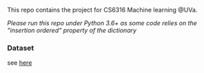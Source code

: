 This repo contains the project for CS6316 Machine learning @UVa. 

*Please run this repo under Python 3.6+ as some code relies on the "insertion ordered" property of the dictionary*


### Dataset

see [here](dataset/README.md)



